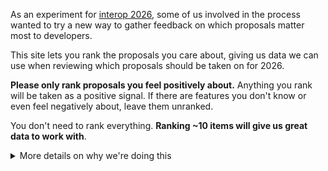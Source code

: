 As an experiment for [interop 2026](https://github.com/web-platform-tests/interop/tree/main/2026), some of us involved in the process wanted to try a new way to gather feedback on which proposals matter most to developers.

This site lets you rank the proposals you care about, giving us data we can use when reviewing which proposals should be taken on for 2026.

**Please only rank proposals you feel positively about.** Anything you rank will be taken as a positive signal. If there are features you don't know or even feel negatively about, leave them unranked.

You don't need to rank everything. **Ranking ~10 items will give us great data to work with**.

<details>

<summary>More details on why we're doing this</summary>

In previous years, we've used social media and emoji reactions on GitHub issues to get an impression of how developers feel about particular proposals, but there's a couple of weaknesses to this approach.

**Simple reactions are gameable.** Someone with a significant following on social media can link to a proposal they feel strongly about, and ask their followers to 'upvote' it.

**Preference isn't captured.** A developer may 👍 two proposals, but significantly prefer one over the other, if resources meant that only one could be chosen for 2026.

We're hoping that the results of this process will help us figure out which proposals matter the most to developers, but it won't be the only signal we use. For example, there would be a proposal that is low level, and may only be used by a small number of framework developers, but that may positively impact a large number sites on the web.

</details>
